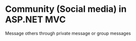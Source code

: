 # Community (Social media) in ASP.NET MVC
 Message others through private message or group messages
